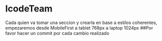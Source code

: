 # IcodeTeam
Cada quien va tomar una seccion y crearla en base a estilos coherentes, empezaremos desde MobileFirst a tablet 768px a laptop 1024px
##Por favor hacer un commit por cada cambio realizado

